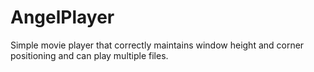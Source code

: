 # AngelPlayer
Simple movie player that correctly maintains window height and corner positioning and can play multiple files.

